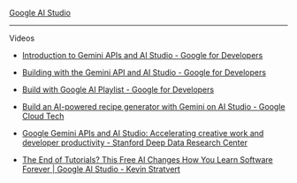 [Google AI Studio](https://aistudio.google.com)

- - - -

Videos
* [Introduction to Gemini APIs and AI Studio - Google for Developers](https://youtu.be/4oyqd7CB09c?si=CWDcSJXBi1VoZdCs)

* [Building with the Gemini API and AI Studio - Google for Developers](https://youtu.be/0W9-koKdGs4?si=JQvGCtRik4oZA93b)

* [Build with Google AI Playlist - Google for Developers](https://youtube.com/playlist?list=PLOU2XLYxmsIIof-OQwbS0jL7nBTzHYFSv&si=HZSNnELpu_9QWGpo)

* [Build an AI-powered recipe generator with Gemini on AI Studio - Google Cloud Tech](https://youtu.be/liXdsvA7LkM?si=q2konfaT6rI36jQB)

* [Google Gemini APIs and AI Studio: Accelerating creative work and developer productivity - Stanford Deep Data Research Center](https://youtu.be/VRT8YNiD7xg?si=PjYCDD73zd96233l)

* [The End of Tutorials? This Free AI Changes How You Learn Software Forever | Google AI Studio - Kevin Stratvert](https://youtu.be/3cvczHJSRNs?si=bZQYgOr4mVHArPht)
